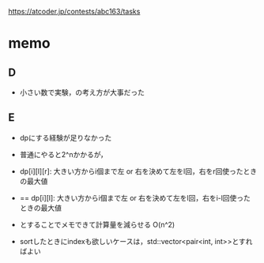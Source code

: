 https://atcoder.jp/contests/abc163/tasks

# memo

## D
- 小さい数で実験，の考え方が大事だった

## E
- dpにする経験が足りなかった
- 普通にやると2^nかかるが，
- dp[i][l][r]: 大きい方からi個まで左 or 右を決めて左をl回，右をr回使ったときの最大値
- == dp[i][l]: 大きい方からi個まで左 or 右を決めて左をl回，右をi-l回使ったときの最大値
- とすることでメモできて計算量を減らせる O(n^2)

- sortしたときにindexも欲しいケースは，std::vector<pair<int, int>>とすればよい
